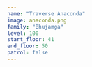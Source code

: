 ```yaml
---
name: "Traverse Anaconda"
image: anaconda.png
family: "Bhujamga"
level: 100
start_floor: 41
end_floor: 50
patrol: false
---
```

